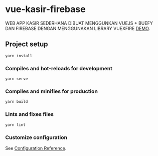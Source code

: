 # vue-kasir-firebase

WEB APP KASIR SEDERHANA DIBUAT MENGGUNKAN VUEJS + BUEFY DAN FIREBASE DENGAN MENGGUNAKAN LIBRARY VUEXFIRE
[DEMO](https://vue-kasir-firebase.netlify.app/).

## Project setup

```
yarn install
```

### Compiles and hot-reloads for development

```
yarn serve
```

### Compiles and minifies for production

```
yarn build
```

### Lints and fixes files

```
yarn lint
```

### Customize configuration

See [Configuration Reference](https://cli.vuejs.org/config/).
